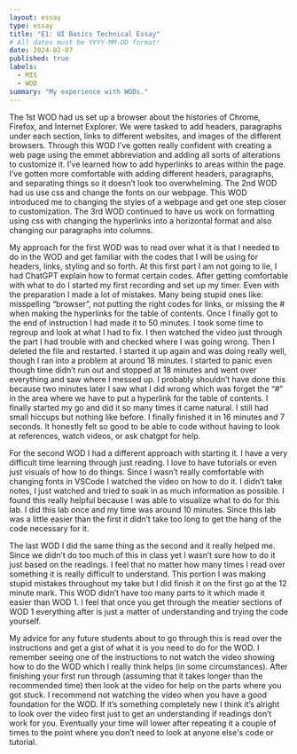 ```yaml
---
layout: essay
type: essay
title: "E1: UI Basics Technical Essay"
# All dates must be YYYY-MM-DD format!
date: 2024-02-07
published: true
labels:
  - MIS
  - WOD
summary: "My experience with WODs."
---
```


The 1st WOD had us set up a browser about the histories of Chrome, Firefox, and Internet Explorer. We were tasked to add headers, paragraphs under each section, links to different websites, and images of the different browsers. Through this WOD I’ve gotten really confident with creating a web page using the emmet abbreviation and adding all sorts of alterations to customize it. I’ve learned how to add hyperlinks to areas within the page. I’ve gotten more comfortable with adding different headers, paragraphs, and separating things so it doesn’t look too overwhelming. The 2nd WOD had us use css and change the fonts on our webpage. This WOD introduced me to changing the styles of a webpage and get one step closer to customization. The 3rd WOD continued to have us work on formatting using css with changing the hyperlinks into a horizontal format and also changing our paragraphs into columns. 

My approach for the first WOD was to read over what it is that I needed to do in the WOD and get familiar with the codes that I will be using for headers, links, styling and so forth. At this first part I am not going to lie, I had ChatGPT explain how to format certain codes. After getting comfortable with what to do I started my first recording and set up my timer. Even with the preparation I made a lot of mistakes. Many being stupid ones like: misspelling “browser”, not putting the right codes for links, or missing the # when making the hyperlinks for the table of contents. Once I finally got to the end of instruction I had made it to 50 minutes. I took some time to regroup and look at what I had to fix. I then watched the video just through the part I had trouble with and checked where I was going wrong. Then I deleted the file and restarted. I started it up again and was doing really well, though I ran into a problem at around 18 minutes. I started to panic even though time didn’t run out and stopped at 18 minutes and went over everything and saw where I messed up. I probably shouldn’t have done this because two minutes later I saw what I did wrong which was forget the “#” in the area where we have to put a hyperlink for the table of contents. I finally started my go and did it so many times it came natural. I still had small hiccups but nothing like before. I finally finished it in 16 minutes and 7 seconds. It honestly felt so good to be able to code without having to look at references, watch videos, or ask chatgpt for help.

For the second WOD I had a different approach with starting it. I have a very difficult time learning through just reading. I love to have tutorials or even just visuals of how to do things. Since I wasn’t really comfortable with changing fonts in VSCode I watched the video on how to do it. I didn’t take notes, I just watched and tried to soak in as much information as possible. I found this really helpful because I was able to visualize what to do for this lab. I did this lab once and my time was around 10 minutes. Since this lab was a little easier than the first it didn’t take too long to get the hang of the code necessary for it.

The last WOD I did the same thing as the second and it really helped me. Since we didn’t do too much of this in class yet I wasn’t sure how to do it just based on the readings. I feel that no matter how many times I read over something it is really difficult to understand. This portion I was making stupid mistakes throughout my take but I did finish it on the first go at the 12 minute mark. This WOD didn’t have too many parts to it which made it easier than WOD 1. I feel that once you get through the meatier sections of WOD 1 everything after is just a matter of understanding and trying the code yourself. 

My advice for any future students about to go through this is read over the instructions and get a gist of what it is you need to do for the WOD. I remember seeing one of the instructions to not watch the video showing how to do the WOD which I really think helps (in some circumstances). After finishing your first run through (assuming that it takes longer than the recommended time) then look at the video for help on the parts where you got stuck. I recommend not watching the video when you have a good foundation for the WOD. If it’s something completely new I think it’s alright to look over the video first just to get an understanding if readings don’t work for you. Eventually your time will lower after repeating it a couple of times to the point where you don’t need to look at anyone else's code or tutorial.
